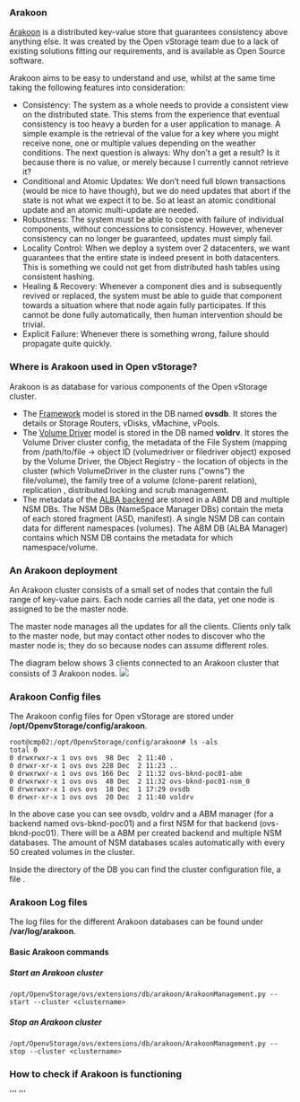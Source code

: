 ### Arakoon

[Arakoon](http://arakoon.org/) is a distributed key-value store that guarantees consistency above anything else. It was created by the Open vStorage team due to a lack of existing solutions fitting our requirements, and is available as Open Source software.

Arakoon aims to be easy to understand and use, whilst at the same time taking the following features into consideration:
* Consistency: The system as a whole needs to provide a consistent view on the distributed state. This stems from the experience that eventual consistency is too heavy a burden for a user application to manage. A simple example is the retrieval of the value for a key where you might receive none, one or multiple values depending on the weather conditions. The next question is always: Why don’t a get a result? Is it because there is no value, or merely because I currently cannot retrieve it?
* Conditional and Atomic Updates: We don’t need full blown transactions (would be nice to have though), but we do need updates that abort if the state is not what we expect it to be. So at least an atomic conditional update and an atomic multi-update are needed.
* Robustness: The system must be able to cope with failure of individual components, without concessions to consistency. However, whenever consistency can no longer be guaranteed, updates must simply fail.
* Locality Control: When we deploy a system over 2 datacenters, we want guarantees that the entire state is indeed present in both datacenters. This is something we could not get from distributed hash tables using consistent hashing.
* Healing & Recovery: Whenever a component dies and is subsequently revived or replaced, the system must be able to guide that component towards a situation where that node again fully participates. If this cannot be done fully automatically, then human intervention should be trivial.
* Explicit Failure: Whenever there is something wrong, failure should propagate quite quickly.

### Where is Arakoon used in Open vStorage?
Arakoon is as database for various components of the Open vStorage cluster.
* The [Framework](../Framework/README.md) model is stored in the DB named **ovsdb**. It stores the details or Storage Routers, vDisks, vMachine, vPools.
* The [Volume Driver](../VolumeDriver/README.md) model is stored in the DB named **voldrv**. It stores the Volume Driver cluster config, the metadata of the File System (mapping from /path/to/file -> object ID (volumedriver or filedriver object) exposed by the Volume Driver, the Object Registry - the location of objects in the cluster (which VolumeDriver in the cluster runs ("owns") the file/volume), the family tree of a volume (clone-parent relation), replication , distributed locking and scrub management.
* The metadata of the [ALBA backend](../ALBA/README.md) are stored in a ABM DB and multiple NSM DBs. The NSM DBs (NameSpace Manager DBs) contain the meta of each stored fragment (ASD, manifest). A single NSM DB can contain data for different namespaces (volumes). The ABM DB (ALBA Manager) contains which NSM DB contains the metadata for which namespace/volume.

### An Arakoon deployment
An Arakoon cluster consists of a small set of nodes that contain the full range of key-value pairs. Each node carries all the data, yet one node is assigned to be the master node.

The master node manages all the updates for all the clients. Clients only talk to the master node, but may contact other nodes to discover who the master node is; they do so because nodes can assume different roles.

The diagram below shows 3 clients connected to an Arakoon cluster that consists of 3 Arakoon nodes.
![](../Images/ArakoonDeployment.png)

### Arakoon Config files
The Arakoon config files for Open vStorage are stored under **/opt/OpenvStorage/config/arakoon**.
```
root@cmp02:/opt/OpenvStorage/config/arakoon# ls -als
total 0
0 drwxrwxr-x 1 ovs ovs  98 Dec  2 11:40 .
0 drwxr-xr-x 1 ovs ovs 228 Dec  2 11:23 ..
0 drwxrwxr-x 1 ovs ovs 166 Dec  2 11:32 ovs-bknd-poc01-abm
0 drwxrwxr-x 1 ovs ovs  48 Dec  2 11:32 ovs-bknd-poc01-nsm_0
0 drwxrwxr-x 1 ovs ovs  18 Dec  1 17:29 ovsdb
0 drwxr-xr-x 1 ovs ovs  20 Dec  2 11:40 voldrv
```

In the above case you can see ovsdb, voldrv and a ABM manager (for a backend named ovs-bknd-poc01) and a first NSM for that backend (ovs-bknd-poc01). There will be a ABM per created backend and multiple NSM databases. The amount of NSM databases scales automatically with every 50 created volumes in the cluster.

Inside the directory of the DB you can find the cluster configuration file, a file .


### Arakoon Log files
The log files for the different Arakoon databases can be found under **/var/log/arakoon**.



#### Basic Arakoon commands
##### Start an Arakoon cluster
```
/opt/OpenvStorage/ovs/extensions/db/arakoon/ArakoonManagement.py --start --cluster <clustername>
```

##### Stop an Arakoon cluster
```
/opt/OpenvStorage/ovs/extensions/db/arakoon/ArakoonManagement.py --stop --cluster <clustername>
```


### How to check if Arakoon is functioning

'''
'''